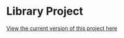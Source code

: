 # Library Project

[View the current version of this project here](https://ajmcdee.github.io/libraryProject/)
